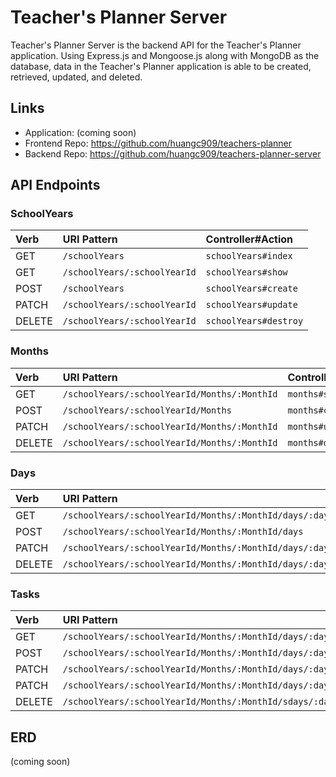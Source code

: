 # Teacher's Planner Server
Teacher's Planner Server is the backend API for the Teacher's Planner application. Using Express.js and Mongoose.js along with MongoDB as the database, data in the Teacher's Planner application is able to be created, retrieved, updated, and deleted.

## Links
- Application: (coming soon)
- Frontend Repo: https://github.com/huangc909/teachers-planner
- Backend Repo: https://github.com/huangc909/teachers-planner-server


## API Endpoints
### SchoolYears
| Verb   | URI Pattern                    | Controller#Action       |
|:-------|:-------------------------------|:------------------------|
| GET    | `/schoolYears`                 | `schoolYears#index`     |
| GET    | `/schoolYears/:schoolYearId`   | `schoolYears#show`      |
| POST   | `/schoolYears`                 | `schoolYears#create`    |
| PATCH  | `/schoolYears/:schoolYearId`   | `schoolYears#update`    |
| DELETE | `/schoolYears/:schoolYearId`   | `schoolYears#destroy`   |


### Months
| Verb   | URI Pattern                                    | Controller#Action  |
|:-------|:-----------------------------------------------|:-------------------|
| GET    | `/schoolYears/:schoolYearId/Months/:MonthId`   | `months#show`      |
| POST   | `/schoolYears/:schoolYearId/Months`            | `months#create`    |
| PATCH  | `/schoolYears/:schoolYearId/Months/:MonthId`   | `months#update`    |
| DELETE | `/schoolYears/:schoolYearId/Months/:MonthId`   | `months#destroy`   |


### Days
| Verb   | URI Pattern                                                | Controller#Action  |
|:-------|:-----------------------------------------------------------|:-------------------|
| GET    | `/schoolYears/:schoolYearId/Months/:MonthId/days/:dayId`   | `days#show`        |
| POST   | `/schoolYears/:schoolYearId/Months/:MonthId/days`          | `days#create`      |
| PATCH  | `/schoolYears/:schoolYearId/Months/:MonthId/days/:dayId`    | `days#update`      |
| DELETE | `/schoolYears/:schoolYearId/Months/:MonthId/days/:dayId`    | `dats#destroy`     |


### Tasks
| Verb   | URI Pattern                                                                         | Controller#Action  |
|:-------|:------------------------------------------------------------------------------------|:-------------------|
| GET    | `/schoolYears/:schoolYearId/Months/:MonthId/days/:dayId/tasks/:taskId`              | `tasks#show`        |
| POST   | `/schoolYears/:schoolYearId/Months/:MonthId/days/:dayId/tasks`                      | `tasks#create`      |
| PATCH  | `/schoolYears/:schoolYearId/Months/:MonthId/days/:dayId/tasks/:taskId`              | `tasks#update`      |
| PATCH  | `/schoolYears/:schoolYearId/Months/:MonthId/days/:dayId/tasks/:taskId/checkmark`    | `tasks#update`      |
| DELETE | `/schoolYears/:schoolYearId/Months/:MonthId/sdays/:dayId/tasks/:taskId`             | `tasks#destroy`     |

## ERD
(coming soon)
